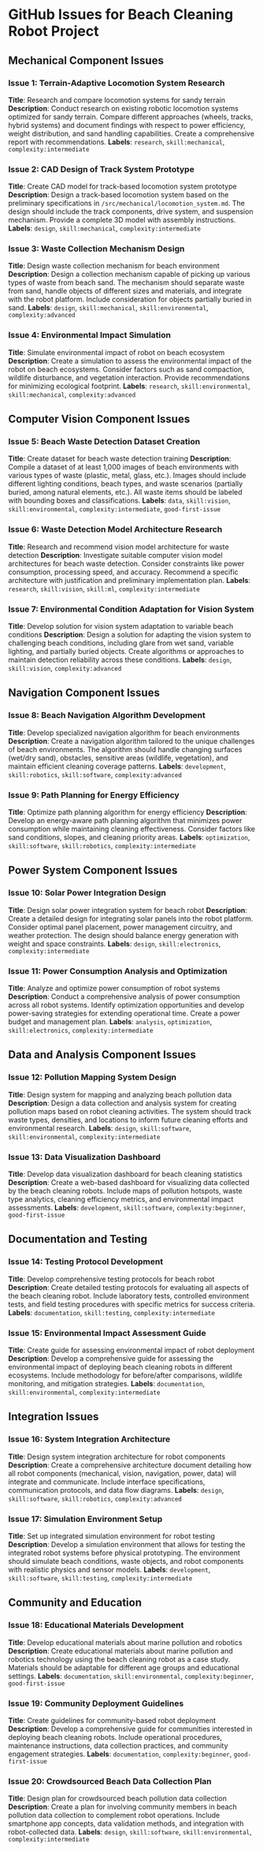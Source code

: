 # GitHub Issues for Beach Cleaning Robot Project

## Mechanical Component Issues

### Issue 1: Terrain-Adaptive Locomotion System Research
**Title**: Research and compare locomotion systems for sandy terrain
**Description**: Conduct research on existing robotic locomotion systems optimized for sandy terrain. Compare different approaches (wheels, tracks, hybrid systems) and document findings with respect to power efficiency, weight distribution, and sand handling capabilities. Create a comprehensive report with recommendations.
**Labels**: `research`, `skill:mechanical`, `complexity:intermediate`

### Issue 2: CAD Design of Track System Prototype
**Title**: Create CAD model for track-based locomotion system prototype
**Description**: Design a track-based locomotion system based on the preliminary specifications in `/src/mechanical/locomotion_system.md`. The design should include the track components, drive system, and suspension mechanism. Provide a complete 3D model with assembly instructions.
**Labels**: `design`, `skill:mechanical`, `complexity:intermediate`

### Issue 3: Waste Collection Mechanism Design
**Title**: Design waste collection mechanism for beach environment
**Description**: Design a collection mechanism capable of picking up various types of waste from beach sand. The mechanism should separate waste from sand, handle objects of different sizes and materials, and integrate with the robot platform. Include consideration for objects partially buried in sand.
**Labels**: `design`, `skill:mechanical`, `skill:environmental`, `complexity:advanced`

### Issue 4: Environmental Impact Simulation
**Title**: Simulate environmental impact of robot on beach ecosystem
**Description**: Create a simulation to assess the environmental impact of the robot on beach ecosystems. Consider factors such as sand compaction, wildlife disturbance, and vegetation interaction. Provide recommendations for minimizing ecological footprint.
**Labels**: `research`, `skill:environmental`, `skill:mechanical`, `complexity:advanced`

## Computer Vision Component Issues

### Issue 5: Beach Waste Detection Dataset Creation
**Title**: Create dataset for beach waste detection training
**Description**: Compile a dataset of at least 1,000 images of beach environments with various types of waste (plastic, metal, glass, etc.). Images should include different lighting conditions, beach types, and waste scenarios (partially buried, among natural elements, etc.). All waste items should be labeled with bounding boxes and classifications.
**Labels**: `data`, `skill:vision`, `skill:environmental`, `complexity:intermediate`, `good-first-issue`

### Issue 6: Waste Detection Model Architecture Research
**Title**: Research and recommend vision model architecture for waste detection
**Description**: Investigate suitable computer vision model architectures for beach waste detection. Consider constraints like power consumption, processing speed, and accuracy. Recommend a specific architecture with justification and preliminary implementation plan.
**Labels**: `research`, `skill:vision`, `skill:ml`, `complexity:intermediate`

### Issue 7: Environmental Condition Adaptation for Vision System
**Title**: Develop solution for vision system adaptation to variable beach conditions
**Description**: Design a solution for adapting the vision system to challenging beach conditions, including glare from wet sand, variable lighting, and partially buried objects. Create algorithms or approaches to maintain detection reliability across these conditions.
**Labels**: `design`, `skill:vision`, `complexity:advanced`

## Navigation Component Issues

### Issue 8: Beach Navigation Algorithm Development
**Title**: Develop specialized navigation algorithm for beach environments
**Description**: Create a navigation algorithm tailored to the unique challenges of beach environments. The algorithm should handle changing surfaces (wet/dry sand), obstacles, sensitive areas (wildlife, vegetation), and maintain efficient cleaning coverage patterns.
**Labels**: `development`, `skill:robotics`, `skill:software`, `complexity:advanced`

### Issue 9: Path Planning for Energy Efficiency
**Title**: Optimize path planning algorithm for energy efficiency
**Description**: Develop an energy-aware path planning algorithm that minimizes power consumption while maintaining cleaning effectiveness. Consider factors like sand conditions, slopes, and cleaning priority areas.
**Labels**: `optimization`, `skill:software`, `skill:robotics`, `complexity:intermediate`

## Power System Component Issues

### Issue 10: Solar Power Integration Design
**Title**: Design solar power integration system for beach robot
**Description**: Create a detailed design for integrating solar panels into the robot platform. Consider optimal panel placement, power management circuitry, and weather protection. The design should balance energy generation with weight and space constraints.
**Labels**: `design`, `skill:electronics`, `complexity:intermediate`

### Issue 11: Power Consumption Analysis and Optimization
**Title**: Analyze and optimize power consumption of robot systems
**Description**: Conduct a comprehensive analysis of power consumption across all robot systems. Identify optimization opportunities and develop power-saving strategies for extending operational time. Create a power budget and management plan.
**Labels**: `analysis`, `optimization`, `skill:electronics`, `complexity:intermediate`

## Data and Analysis Component Issues

### Issue 12: Pollution Mapping System Design
**Title**: Design system for mapping and analyzing beach pollution data
**Description**: Design a data collection and analysis system for creating pollution maps based on robot cleaning activities. The system should track waste types, densities, and locations to inform future cleaning efforts and environmental research.
**Labels**: `design`, `skill:software`, `skill:environmental`, `complexity:intermediate`

### Issue 13: Data Visualization Dashboard
**Title**: Develop data visualization dashboard for beach cleaning statistics
**Description**: Create a web-based dashboard for visualizing data collected by the beach cleaning robots. Include maps of pollution hotspots, waste type analytics, cleaning efficiency metrics, and environmental impact assessments.
**Labels**: `development`, `skill:software`, `complexity:beginner`, `good-first-issue`

## Documentation and Testing

### Issue 14: Testing Protocol Development
**Title**: Develop comprehensive testing protocols for beach robot
**Description**: Create detailed testing protocols for evaluating all aspects of the beach cleaning robot. Include laboratory tests, controlled environment tests, and field testing procedures with specific metrics for success criteria.
**Labels**: `documentation`, `skill:testing`, `complexity:intermediate`

### Issue 15: Environmental Impact Assessment Guide
**Title**: Create guide for assessing environmental impact of robot deployment
**Description**: Develop a comprehensive guide for assessing the environmental impact of deploying beach cleaning robots in different ecosystems. Include methodology for before/after comparisons, wildlife monitoring, and mitigation strategies.
**Labels**: `documentation`, `skill:environmental`, `complexity:intermediate`

## Integration Issues

### Issue 16: System Integration Architecture
**Title**: Design system integration architecture for robot components
**Description**: Create a comprehensive architecture document detailing how all robot components (mechanical, vision, navigation, power, data) will integrate and communicate. Include interface specifications, communication protocols, and data flow diagrams.
**Labels**: `design`, `skill:software`, `skill:robotics`, `complexity:advanced`

### Issue 17: Simulation Environment Setup
**Title**: Set up integrated simulation environment for robot testing
**Description**: Develop a simulation environment that allows for testing the integrated robot systems before physical prototyping. The environment should simulate beach conditions, waste objects, and robot components with realistic physics and sensor models.
**Labels**: `development`, `skill:software`, `skill:testing`, `complexity:intermediate`

## Community and Education

### Issue 18: Educational Materials Development
**Title**: Develop educational materials about marine pollution and robotics
**Description**: Create educational materials about marine pollution and robotics technology using the beach cleaning robot as a case study. Materials should be adaptable for different age groups and educational settings.
**Labels**: `documentation`, `skill:environmental`, `complexity:beginner`, `good-first-issue`

### Issue 19: Community Deployment Guidelines
**Title**: Create guidelines for community-based robot deployment
**Description**: Develop a comprehensive guide for communities interested in deploying beach cleaning robots. Include operational procedures, maintenance instructions, data collection practices, and community engagement strategies.
**Labels**: `documentation`, `complexity:beginner`, `good-first-issue`

### Issue 20: Crowdsourced Beach Data Collection Plan
**Title**: Design plan for crowdsourced beach pollution data collection
**Description**: Create a plan for involving community members in beach pollution data collection to complement robot operations. Include smartphone app concepts, data validation methods, and integration with robot-collected data.
**Labels**: `design`, `skill:software`, `skill:environmental`, `complexity:intermediate` 